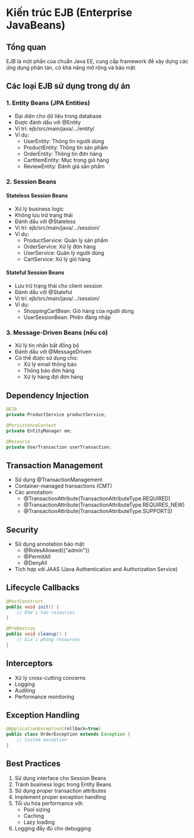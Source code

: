 # Kiến trúc EJB (Enterprise JavaBeans)

## Tổng quan

EJB là một phần của chuẩn Java EE, cung cấp framework để xây dựng các ứng dụng phân tán, có khả năng mở rộng và bảo mật.

## Các loại EJB sử dụng trong dự án

### 1. Entity Beans (JPA Entities)

-   Đại diện cho dữ liệu trong database
-   Được đánh dấu với @Entity
-   Vị trí: ejb/src/main/java/.../entity/
-   Ví dụ:
    -   UserEntity: Thông tin người dùng
    -   ProductEntity: Thông tin sản phẩm
    -   OrderEntity: Thông tin đơn hàng
    -   CartItemEntity: Mục trong giỏ hàng
    -   ReviewEntity: Đánh giá sản phẩm

### 2. Session Beans

#### Stateless Session Beans

-   Xử lý business logic
-   Không lưu trữ trạng thái
-   Đánh dấu với @Stateless
-   Vị trí: ejb/src/main/java/.../session/
-   Ví dụ:
    -   ProductService: Quản lý sản phẩm
    -   OrderService: Xử lý đơn hàng
    -   UserService: Quản lý người dùng
    -   CartService: Xử lý giỏ hàng

#### Stateful Session Beans

-   Lưu trữ trạng thái cho client session
-   Đánh dấu với @Stateful
-   Vị trí: ejb/src/main/java/.../session/
-   Ví dụ:
    -   ShoppingCartBean: Giỏ hàng của người dùng
    -   UserSessionBean: Phiên đăng nhập

### 3. Message-Driven Beans (nếu có)

-   Xử lý tin nhắn bất đồng bộ
-   Đánh dấu với @MessageDriven
-   Có thể được sử dụng cho:
    -   Xử lý email thông báo
    -   Thông báo đơn hàng
    -   Xử lý hàng đợi đơn hàng

## Dependency Injection

```java
@EJB
private ProductService productService;

@PersistenceContext
private EntityManager em;

@Resource
private UserTransaction userTransaction;
```

## Transaction Management

-   Sử dụng @TransactionManagement
-   Container-managed transactions (CMT)
-   Các annotation:
    -   @TransactionAttribute(TransactionAttributeType.REQUIRED)
    -   @TransactionAttribute(TransactionAttributeType.REQUIRES_NEW)
    -   @TransactionAttribute(TransactionAttributeType.SUPPORTS)

## Security

-   Sử dụng annotation bảo mật:
    -   @RolesAllowed({"admin"})
    -   @PermitAll
    -   @DenyAll
-   Tích hợp với JAAS (Java Authentication and Authorization Service)

## Lifecycle Callbacks

```java
@PostConstruct
public void init() {
    // Khởi tạo resources
}

@PreDestroy
public void cleanup() {
    // Giải phóng resources
}
```

## Interceptors

-   Xử lý cross-cutting concerns
-   Logging
-   Auditing
-   Performance monitoring

## Exception Handling

```java
@ApplicationException(rollback=true)
public class OrderException extends Exception {
    // Custom exception
}
```

## Best Practices

1. Sử dụng interface cho Session Beans
2. Tránh business logic trong Entity Beans
3. Sử dụng proper transaction attributes
4. Implement proper exception handling
5. Tối ưu hóa performance với:
    - Pool sizing
    - Caching
    - Lazy loading
6. Logging đầy đủ cho debugging
